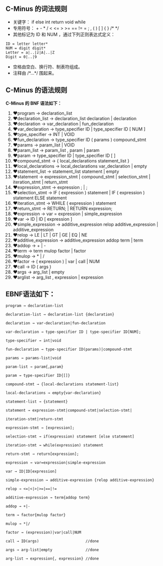 ## C-Minus 的词法规则
- 关键字： if  else  int  return  void  while
- 专用符号：  +  -  *  /  <  <=  >  >=  ==  !=  =  ;  ,  (  )  [  ]  {  }  /*  */
- 其他标记为 ID 和 NUM ，通过下列正则表达式定义：
```
ID = letter letter*
NUM = digit digit*
Letter = a|..|z|A|..|Z
Digit = 0|..|9
```
- 空格由空白、换行符、制表符组成。
- 注释由 /\*...\*/ 围起来。

## C-Minus 的语法规则
**C-Minus 的 BNF 语法如下：**
1. ❤program -> declaration_list
2. ❤declaration_list -> declaration_list declaration  |  declaration
3. ❤declaration -> var_declaration  |  fun_declaration
4. ❤var_declaration -> type_specifier ID  |  type_specifier ID [ NUM ] 
5. ❤type_specifier -> INT  |  VOID
6. ❤fun_declaration -> type_specifier ID ( params )  compound_stmt
7. ❤params -> param_list  |  VOID
8. ❤param_list -> param_list , param  |  param
9. ❤param -> type_specifier ID  |  type_specifier ID [ ]
10. ❤compound_stmt -> { local_declarations statement_list }
11. ❤local_declarations -> local_declarations var_declaration  |  empty
12. ❤statement_list -> statement_list statement  |  empty
13. ❤statement -> expression_stmt  |  compound_stmt  |  selection_stmt  |  iteration_stmt  |  return_stmt
14. ❤expression_stmt -> expression ;  |  ;
15. ❤selection_stmt -> IF ( expression ) statement  |  IF ( expression ) statement ELSE statement
16. ❤iteration_stmt -> WHILE ( expression ) statement
17. ❤return_stmt -> RETURN;  |  RETURN expression; 
18. ❤expression -> var = expression  |  simple_expression
19. ❤var -> ID  |  ID [ expression ]
20. ❤simple_expression -> additive_expression relop additive_expression  |  additive_expression
21. ❤relop -> LE  |  LT  |  GT  |  GE  |  EQ  |  NE
22. ❤additive_expression -> additive_expression addop term  |  term
23. ❤addop -> +  |  -
24. ❤term -> term mulop factor  |  factor
25. ❤mulop -> *  |  /
26. ❤factor -> ( expression )  |  var  |  call  |  NUM         
27. ❤call -> ID ( args )  
28. ❤args -> arg_list  |  empty                               
29. ❤arglist -> arg_list , expression  |  expression

## EBNF语法如下：
```
program → declaration-list

declaration-list → declaration-list {declaration}

declaration → var-declaration|fun-declaration

var-declaration → type-specifier ID | type-specifier ID[NUM];

type-specifier → int|void

fun-declaration → type-specifier ID(params)|compound-stmt

params → params-list|void

param-list → param{,param}

param → type-specifier ID{[]}

compound-stmt → {local-declarations statement-list}

local-declarations → empty{var-declaration}

statement-list → {statement}

statement → expression-stmt|compound-stmt|selection-stmt|

iteration-stmt|return-stmt

expression-stmt → [expression];

selection-stmt → if(expression) statement [else statement]

iteration-stmt → while(expression) statement

return-stmt → return[expression];

expression → var=expression|simple-expression

var → ID|ID[expression]

simple-expression → additive-expression {relop additive-expression}

relop → <=|<|>|>=|==|!=

additive-expression → term{addop term}

addop → +|-

term → factor{mulop factor}

mulop → *|/

factor → (expression)|var|call|NUM

call → ID(args)                     //done

args → arg-list|empty               //done

arg-list → expression{, expression} //done
```